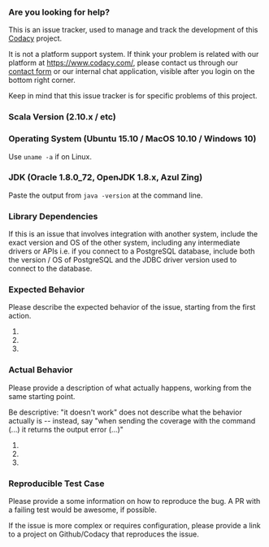 ### Are you looking for help?

This is an issue tracker, used to manage and track the development of this [Codacy](https://www.codacy.com/) project.

It is not a platform support system. If think your problem is related with our platform at https://www.codacy.com/, please contact us through our [contact form](https://www.codacy.com/contact) or our internal chat application, visible after you login on the bottom right corner.

Keep in mind that this issue tracker is for specific problems of this project.

### Scala Version (2.10.x / etc)


### Operating System (Ubuntu 15.10 / MacOS 10.10 / Windows 10)

Use `uname -a` if on Linux.

### JDK (Oracle 1.8.0_72, OpenJDK 1.8.x, Azul Zing)

Paste the output from `java -version` at the command line.

### Library Dependencies

If this is an issue that involves integration with another system, include the exact version and OS of the other system, including any intermediate drivers or APIs i.e. if you connect to a PostgreSQL database, include both the version / OS of PostgreSQL and the JDBC driver version used to connect to the database.

### Expected Behavior

Please describe the expected behavior of the issue, starting from the first action.

1.
2.
3.

### Actual Behavior

Please provide a description of what actually happens, working from the same starting point.

Be descriptive: "it doesn't work" does not describe what the behavior actually is -- instead, say "when sending the coverage with the command (...) it returns the output error (...)"

1.
2.
3.

### Reproducible Test Case

Please provide a some information on how to reproduce the bug. A PR with a failing test would be awesome, if possible.  

If the issue is more complex or requires configuration, please provide a link to a project on Github/Codacy that reproduces the issue.
